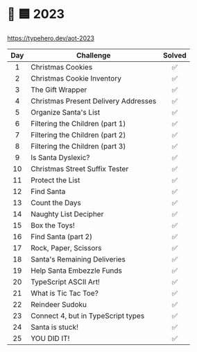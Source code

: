 # 🎄 🟦 2023

<https://typehero.dev/aot-2023>

| Day | Challenge                            | Solved |
| :-: | ------------------------------------ | :----: |
|  1  | Christmas Cookies                    |   ✅   |
|  2  | Christmas Cookie Inventory           |   ✅   |
|  3  | The Gift Wrapper                     |   ✅   |
|  4  | Christmas Present Delivery Addresses |   ✅   |
|  5  | Organize Santa's List                |   ✅   |
|  6  | Filtering the Children (part 1)      |   ✅   |
|  7  | Filtering the Children (part 2)      |   ✅   |
|  8  | Filtering the Children (part 3)      |   ✅   |
|  9  | Is Santa Dyslexic?                   |   ✅   |
| 10  | Christmas Street Suffix Tester       |   ✅   |
| 11  | Protect the List                     |   ✅   |
| 12  | Find Santa                           |   ✅   |
| 13  | Count the Days                       |   ✅   |
| 14  | Naughty List Decipher                |   ✅   |
| 15  | Box the Toys!                        |   ✅   |
| 16  | Find Santa (part 2)                  |   ✅   |
| 17  | Rock, Paper, Scissors                |   ✅   |
| 18  | Santa's Remaining Deliveries         |   ✅   |
| 19  | Help Santa Embezzle Funds            |   ✅   |
| 20  | TypeScript ASCII Art!                |   ✅   |
| 21  | What is Tic Tac Toe?                 |   ✅   |
| 22  | Reindeer Sudoku                      |   ✅   |
| 23  | Connect 4, but in TypeScript types   |   ✅   |
| 24  | Santa is stuck!                      |   ✅   |
| 25  | YOU DID IT!                          |   ✅   |
